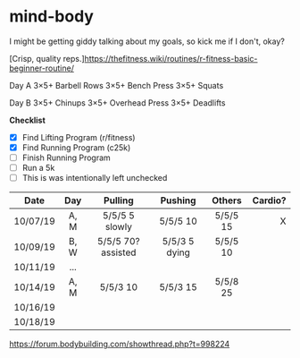 # mind-body

I might be getting giddy talking about my goals, so kick me if I don't, okay?

[Crisp, quality reps.]https://thefitness.wiki/routines/r-fitness-basic-beginner-routine/

Day A
    3×5+ Barbell Rows
    3×5+ Bench Press
    3×5+ Squats

Day B
    3×5+ Chinups
    3×5+ Overhead Press
    3×5+ Deadlifts

__Checklist__
- [x] Find Lifting Program (r/fitness)
- [x] Find Running Program (c25k)
- [ ] Finish Running Program
- [ ] Run a 5k
- [ ] This is was intentionally left unchecked

Date | Day | Pulling | Pushing | Others | Cardio? 
--- | :---: | :---: | :---: | :---: | ---:
10/07/19 | A, M | 5/5/5 5 slowly | 5/5/5 10 | 5/5/5 15 | X
10/09/19 | B, W | 5/5/5 70? assisted | 5/5/3 5 dying | 5/5/5 10
10/11/19 | ... | | |
10/14/19 | A, M | 5/5/3 10 | 5/5/3 15 | 5/5/8 25
10/16/19 | | | |
10/18/19 | | | | 

<https://forum.bodybuilding.com/showthread.php?t=998224>
